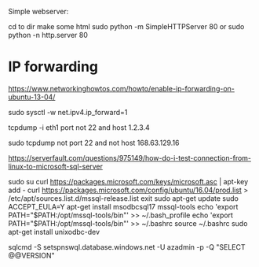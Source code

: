 Simple webserver:

cd to dir
make some html
sudo python -m SimpleHTTPServer 80
or
sudo python -n http.server 80

# IP forwarding
https://www.networkinghowtos.com/howto/enable-ip-forwarding-on-ubuntu-13-04/

sudo sysctl -w net.ipv4.ip_forward=1


tcpdump -i eth1 port not 22 and host 1.2.3.4

sudo tcpdump not port 22 and not host 168.63.129.16

https://serverfault.com/questions/975149/how-do-i-test-connection-from-linux-to-microsoft-sql-server

sudo su
curl https://packages.microsoft.com/keys/microsoft.asc | apt-key add -
curl https://packages.microsoft.com/config/ubuntu/16.04/prod.list > /etc/apt/sources.list.d/mssql-release.list
exit
sudo apt-get update
sudo ACCEPT_EULA=Y apt-get install msodbcsql17 mssql-tools
echo 'export PATH="$PATH:/opt/mssql-tools/bin"' >> ~/.bash_profile
echo 'export PATH="$PATH:/opt/mssql-tools/bin"' >> ~/.bashrc
source ~/.bashrc
sudo apt-get install unixodbc-dev

sqlcmd -S setspnswql.database.windows.net -U azadmin -p -Q "SELECT @@VERSION"



